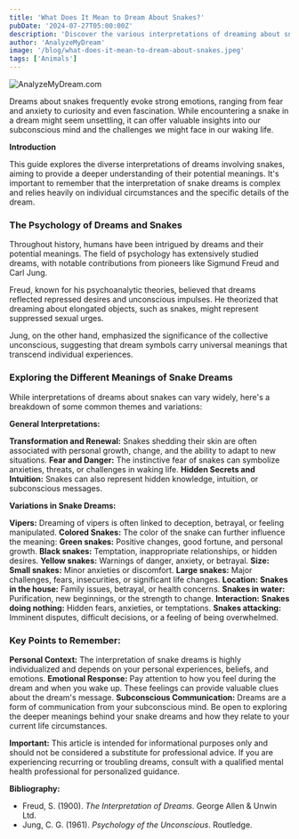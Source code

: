 ```yaml
---
title: 'What Does It Mean to Dream About Snakes?'
pubDate: '2024-07-27T05:00:00Z'
description: 'Discover the various interpretations of dreaming about snakes, from symbolizing a threat to representing a personal transformation.'
author: 'AnalyzeMyDream'
image: '/blog/what-does-it-mean-to-dream-about-snakes.jpeg'
tags: ['Animals']
---
```


![AnalyzeMyDream.com](/blog/what-does-it-mean-to-dream-about-snakes.jpeg)


Dreams about snakes frequently evoke strong emotions, ranging from fear and anxiety to curiosity and even fascination. While encountering a snake in a dream might seem unsettling, it can offer valuable insights into our subconscious mind and the challenges we might face in our waking life.

**Introduction**

This guide explores the diverse interpretations of dreams involving snakes, aiming to provide a deeper understanding of their potential meanings. It's important to remember that the interpretation of snake dreams is complex and relies heavily on individual circumstances and the specific details of the dream.

### The Psychology of Dreams and Snakes

Throughout history, humans have been intrigued by dreams and their potential meanings. The field of psychology has extensively studied dreams, with notable contributions from pioneers like Sigmund Freud and Carl Jung.

Freud, known for his psychoanalytic theories, believed that dreams reflected repressed desires and unconscious impulses. He theorized that dreaming about elongated objects, such as snakes, might represent suppressed sexual urges.

Jung, on the other hand, emphasized the significance of the collective unconscious, suggesting that dream symbols carry universal meanings that transcend individual experiences.

### Exploring the Different Meanings of Snake Dreams

While interpretations of dreams about snakes can vary widely, here's a breakdown of some common themes and variations:

**General Interpretations:**

**Transformation and Renewal:** Snakes shedding their skin are often associated with personal growth, change, and the ability to adapt to new situations. 
**Fear and Danger:** The instinctive fear of snakes can symbolize anxieties, threats, or challenges in waking life. 
**Hidden Secrets and Intuition:** Snakes can also represent hidden knowledge, intuition, or subconscious messages.

**Variations in Snake Dreams:**

**Vipers:** Dreaming of vipers is often linked to deception, betrayal, or feeling manipulated. 
**Colored Snakes:** The color of the snake can further influence the meaning:
    **Green snakes:**  Positive changes, good fortune, and personal growth.
    **Black snakes:** Temptation, inappropriate relationships, or hidden desires.
    **Yellow snakes:**  Warnings of danger, anxiety, or betrayal.
**Size:** 
    **Small snakes:**  Minor anxieties or discomfort.
    **Large snakes:**  Major challenges, fears, insecurities, or significant life changes.
**Location:** 
    **Snakes in the house:**  Family issues, betrayal, or health concerns.
    **Snakes in water:**  Purification, new beginnings, or the strength to change.
**Interaction:**
    **Snakes doing nothing:**  Hidden fears, anxieties, or temptations.
    **Snakes attacking:**  Imminent disputes, difficult decisions, or a feeling of being overwhelmed.

### Key Points to Remember:

**Personal Context:** The interpretation of snake dreams is highly individualized and depends on your personal experiences, beliefs, and emotions. 
**Emotional Response:**  Pay attention to how you feel during the dream and when you wake up. These feelings can provide valuable clues about the dream's message.
**Subconscious Communication:**  Dreams are a form of communication from your subconscious mind. Be open to exploring the deeper meanings behind your snake dreams and how they relate to your current life circumstances.

**Important:** This article is intended for informational purposes only and should not be considered a substitute for professional advice. If you are experiencing recurring or troubling dreams, consult with a qualified mental health professional for personalized guidance.

**Bibliography:**

* Freud, S. (1900). *The Interpretation of Dreams*. George Allen & Unwin Ltd.
* Jung, C. G. (1961). *Psychology of the Unconscious*. Routledge.